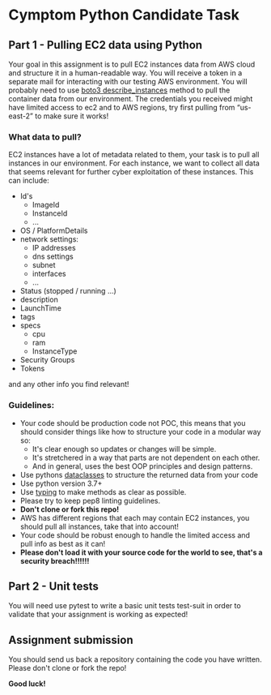 # Cymptom Python Candidate Task

## Part 1 - Pulling EC2 data using Python
Your goal in this assignment is to pull EC2 instances data from AWS cloud and structure it in a human-readable way.
You will receive a token in a separate mail for interacting with our testing AWS environment.
You will probably need to use [boto3 describe_instances](https://boto3.amazonaws.com/v1/documentation/api/latest/reference/services/ec2.html#EC2.Client.describe_instances)
method to pull the container data from our environment.
The credentials you received might have limited access to ec2 and to AWS regions, try first pulling from “us-east-2” to make sure it works!

### What data to pull?
EC2 instances have a lot of metadata related to them, your task is to pull all instances in our environment.
For each instance, we want to collect all data that seems relevant for further cyber exploitation of these instances.
This can include:
* Id's
  * ImageId
  * InstanceId
  * ...
* OS / PlatformDetails
* network settings:
  * IP addresses
  * dns settings
  * subnet
  * interfaces
  * ...
* Status (stopped / running ...)
* description
* LaunchTime
* tags
* specs
  * cpu
  * ram
  * InstanceType
* Security Groups
* Tokens

and any other info you find relevant!

### Guidelines:
* Your code should be production code not POC, this means that you should consider things like how to structure your 
code in a modular way so:
  * It's clear enough so updates or changes will be simple.
  * It's stretchered in a way that parts are not dependent on each other.
  * And in general, uses the best OOP principles and design patterns.
* Use pythons [dataclasses](https://docs.python.org/3/library/dataclasses.html) to structure the returned data from your code
* Use python version 3.7+
* Use [typing](https://docs.python.org/3/library/typing.html) to make methods as clear as possible.
* Please try to keep pep8 linting guidelines.
* **Don't clone or fork this repo!**
* AWS has different regions that each may contain EC2 instances, you should pull all instances, take that into account!
* Your code should be robust enough to handle the limited access and pull info as best as it can!
* **Please don't load it with your source code for the world to see, that's a security breach!!!!!!**


## Part 2 - Unit tests

You will need use pytest to write a basic unit tests test-suit in order to validate that your assignment is working as expected!


## Assignment submission
You should send us back a repository containing the code you have written.
Please don't clone or fork the repo!

**Good luck!**
